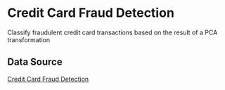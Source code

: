 # Credit Card Fraud Detection
Classify fraudulent credit card transactions based on the result of a PCA transformation

## Data Source
[Credit Card Fraud Detection](https://www.kaggle.com/mlg-ulb/creditcardfraud)



